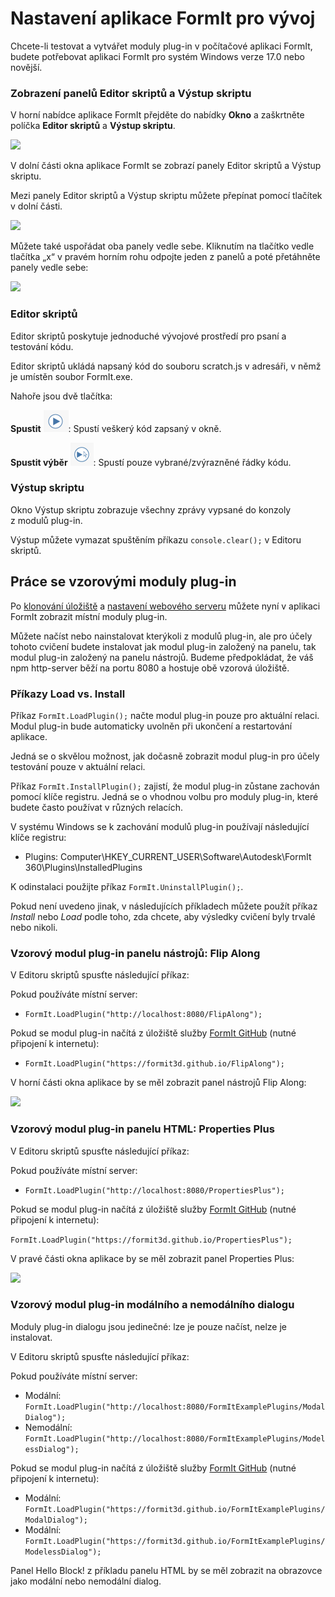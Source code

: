 # Nastavení aplikace FormIt pro vývoj 

Chcete-li testovat a vytvářet moduly plug-in v počítačové aplikaci FormIt, budete potřebovat aplikaci FormIt pro systém Windows verze 17.0 nebo novější.

### **Zobrazení panelů Editor skriptů a Výstup skriptu**

V horní nabídce aplikace FormIt přejděte do nabídky **Okno** a zaškrtněte políčka **Editor skriptů** a **Výstup skriptu**.

![](https://formit3d.github.io/FormItExamplePlugins/docs/images/EnableDevelopmentWindows.PNG)

V dolní části okna aplikace FormIt se zobrazí panely Editor skriptů a Výstup skriptu.

Mezi panely Editor skriptů a Výstup skriptu můžete přepínat pomocí tlačítek v dolní části.

![](https://formit3d.github.io/FormItExamplePlugins/docs/images/ScriptEditorDefaultState.PNG)

Můžete také uspořádat oba panely vedle sebe. Kliknutím na tlačítko vedle tlačítka „x“ v pravém horním rohu odpojte jeden z panelů a poté přetáhněte panely vedle sebe:

![](https://formit3d.github.io/FormItExamplePlugins/docs/images/ScriptEditor+ScriptOutputConfiguration.gif)

### **Editor skriptů**

Editor skriptů poskytuje jednoduché vývojové prostředí pro psaní a testování kódu.

Editor skriptů ukládá napsaný kód do souboru scratch.js v adresáři, v němž je umístěn soubor FormIt.exe.

Nahoře jsou dvě tlačítka:

**Spustit** ![](<../../../.gitbook/assets/image (8) (1).png>): Spustí veškerý kód zapsaný v okně.

**Spustit výběr** ![](<../../../.gitbook/assets/image (52).png>): Spustí pouze vybrané/zvýrazněné řádky kódu.

### **Výstup skriptu**

Okno Výstup skriptu zobrazuje všechny zprávy vypsané do konzoly z modulů plug-in.

Výstup můžete vymazat spuštěním příkazu `console.clear();` v Editoru skriptů.

## Práce se vzorovými moduly plug-in

Po [klonování úložiště](cloning-a-sample-plugin.md) a [nastavení webového serveru](hosting-a-plugin-on-a-local-server.md) můžete nyní v aplikaci FormIt zobrazit místní moduly plug-in.

Můžete načíst nebo nainstalovat kterýkoli z modulů plug-in, ale pro účely tohoto cvičení budete instalovat jak modul plug-in založený na panelu, tak modul plug-in založený na panelu nástrojů. Budeme předpokládat, že váš npm http-server běží na portu 8080 a hostuje obě vzorová úložiště.

### Příkazy **Load vs. Install**

Příkaz `FormIt.LoadPlugin();` načte modul plug-in pouze pro aktuální relaci. Modul plug-in bude automaticky uvolněn při ukončení a restartování aplikace.

Jedná se o skvělou možnost, jak dočasně zobrazit modul plug-in pro účely testování pouze v aktuální relaci.

Příkaz `FormIt.InstallPlugin();` zajistí, že modul plug-in zůstane zachován pomocí klíče registru. Jedná se o vhodnou volbu pro moduly plug-in, které budete často používat v různých relacích.

V systému Windows se k zachování modulů plug-in používají následující klíče registru:

* Plugins: Computer\\HKEY_CURRENT_USER\\Software\\Autodesk\\FormIt 360\\Plugins\\InstalledPlugins

K odinstalaci použijte příkaz `FormIt.UninstallPlugin();`.

Pokud není uvedeno jinak, v následujících příkladech můžete použít příkaz _Install_ nebo _Load_ podle toho, zda chcete, aby výsledky cvičení byly trvalé nebo nikoli.

### **Vzorový modul plug-in panelu nástrojů: Flip Along**

V Editoru skriptů spusťte následující příkaz:

Pokud používáte místní server:

* `FormIt.LoadPlugin("http://localhost:8080/FlipAlong");`

Pokud se modul plug-in načítá z úložiště služby [FormIt GitHub](https://github.com/FormIt3D/) (nutné připojení k internetu):

* `FormIt.LoadPlugin("https://formit3d.github.io/FlipAlong");`

V horní části okna aplikace by se měl zobrazit panel nástrojů Flip Along:

![](https://formit3d.github.io/FormItExamplePlugins/docs/images/FlipAlongToolbar.PNG)

### **Vzorový modul plug-in panelu HTML: Properties Plus**

V Editoru skriptů spusťte následující příkaz:

Pokud používáte místní server:

* `FormIt.LoadPlugin("http://localhost:8080/PropertiesPlus");`

Pokud se modul plug-in načítá z úložiště služby [FormIt GitHub](https://github.com/FormIt3D/) (nutné připojení k internetu):

`FormIt.LoadPlugin("https://formit3d.github.io/PropertiesPlus");`

V pravé části okna aplikace by se měl zobrazit panel Properties Plus:

![](https://formit3d.github.io/FormItExamplePlugins/docs/images/PropertiesPlusPanel.png)

### **Vzorový modul plug-in modálního a nemodálního dialogu**

Moduly plug-in dialogu jsou jedinečné: lze je pouze načíst, nelze je instalovat.

V Editoru skriptů spusťte následující příkaz:

Pokud používáte místní server:

* Modální: `FormIt.LoadPlugin("http://localhost:8080/FormItExamplePlugins/ModalDialog");`
* Nemodální: `FormIt.LoadPlugin("http://localhost:8080/FormItExamplePlugins/ModelessDialog");`

Pokud se modul plug-in načítá z úložiště služby [FormIt GitHub](https://github.com/FormIt3D/) (nutné připojení k internetu):

* Modální: `FormIt.LoadPlugin("https://formit3d.github.io/FormItExamplePlugins/ModalDialog");`
* Modální: `FormIt.LoadPlugin("https://formit3d.github.io/FormItExamplePlugins/ModelessDialog");`

Panel Hello Block! z příkladu panelu HTML by se měl zobrazit na obrazovce jako modální nebo nemodální dialog.
